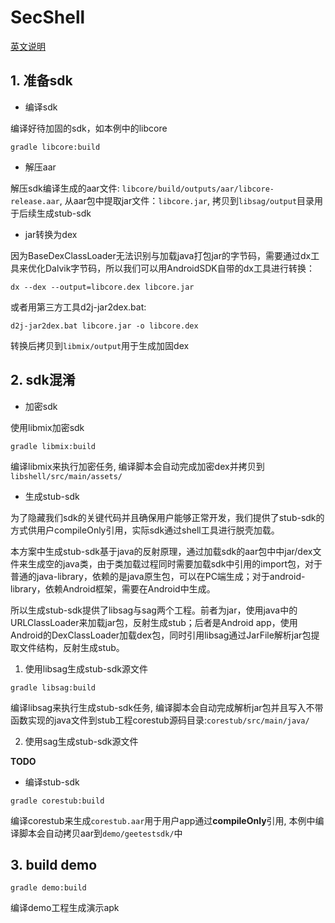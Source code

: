 # SecShell

[英文说明](README.md "英文")

## 1. 准备sdk

- 编译sdk

编译好待加固的sdk，如本例中的libcore

```
gradle libcore:build
```

- 解压aar

解压sdk编译生成的aar文件: `libcore/build/outputs/aar/libcore-release.aar`, 从aar包中提取jar文件：`libcore.jar`, 拷贝到`libsag/output`目录用于后续生成stub-sdk

- jar转换为dex

因为BaseDexClassLoader无法识别与加载java打包jar的字节码，需要通过dx工具来优化Dalvik字节码，所以我们可以用AndroidSDK自带的dx工具进行转换：

```
dx --dex --output=libcore.dex libcore.jar
```

或者用第三方工具d2j-jar2dex.bat:

```
d2j-jar2dex.bat libcore.jar -o libcore.dex
```

转换后拷贝到`libmix/output`用于生成加固dex

## 2. sdk混淆

- 加密sdk

 使用libmix加密sdk

```
gradle libmix:build
```

编译libmix来执行加密任务, 编译脚本会自动完成加密dex并拷贝到`libshell/src/main/assets/`


- 生成stub-sdk

为了隐藏我们sdk的关键代码并且确保用户能够正常开发，我们提供了stub-sdk的方式供用户compileOnly引用，实际sdk通过shell工具进行脱壳加载。

本方案中生成stub-sdk基于java的反射原理，通过加载sdk的aar包中中jar/dex文件来生成空的java类，由于类加载过程同时需要加载sdk中引用的import包，对于普通的java-library，依赖的是java原生包，可以在PC端生成；对于android-library，依赖Android框架，需要在Android中生成。

所以生成stub-sdk提供了libsag与sag两个工程。前者为jar，使用java中的URLClassLoader来加载jar包，反射生成stub；后者是Android app，使用Android的DexClassLoader加载dex包，同时引用libsag通过JarFile解析jar包提取文件结构，反射生成stub。

1. 使用libsag生成stub-sdk源文件

```
gradle libsag:build
```

编译libsag来执行生成stub-sdk任务, 编译脚本会自动完成解析jar包并且写入不带函数实现的java文件到stub工程corestub源码目录:`corestub/src/main/java/`

2. 使用sag生成stub-sdk源文件

**TODO**

- 编译stub-sdk

```
gradle corestub:build
```

编译corestub来生成`corestub.aar`用于用户app通过**compileOnly**引用, 本例中编译脚本会自动拷贝aar到`demo/geetestsdk/`中

## 3. build demo

```
gradle demo:build
```

编译demo工程生成演示apk
